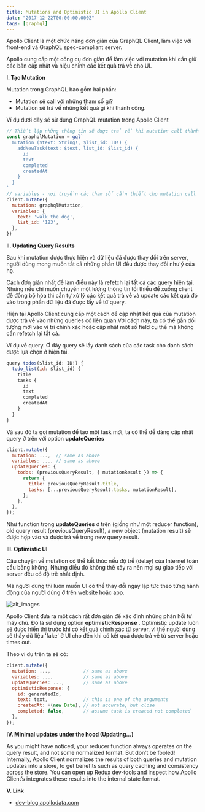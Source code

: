 ```yaml
---
title: Mutations and Optimistic UI in Apollo Client
date: "2017-12-22T00:00:00.000Z"
tags: [graphql]
---
```


Apollo Client là một chức năng đơn giản của GraphQL Client, làm việc với front-end và GraphQL spec-compliant server.

Apollo cung cấp một công cụ đơn giản để làm việc với mutation khi cần giữ các bản cập nhật và hiệu chỉnh các kết quả trả về cho UI.

**I. Tạo Mutation**

Mutation trong GraphQL bao gồm hai phần:
 - Mutation sẽ call với những tham số gì?
 - Mutation sẽ trả về những kết quả gì khi thành công.

Ví dụ dưới đây sẽ sử dụng GraphQL mutation trong Apollo Client
```js
// Thiết lập những thông tin sẽ được trả về khi mutation call thành công
const graphqlMutation = gql`
  mutation ($text: String!, $list_id: ID!) {
    addNewTask(text: $text, list_id: $list_id) {
      id
      text
      completed
      createdAt
    }
  }
`
// variables - nơi truyền các tham số cần thiết cho mutation call
client.mutate({
  mutation: graphqlMutation, 
  variables: {
    text: 'walk the dog',
    list_id: '123',
  },
})
```

**II. Updating Query Results**

Sau khi mutation được thực hiện và dữ liệu đã được thay đổi trên server, người dùng mong muốn tất cả những phần UI đều được thay đổi như ý của họ.

Cách đơn giản nhất để làm điều này là refetch lại tất cả các query hiện tại.
Nhưng nếu chỉ muốn chuyển một lượng thông tin tối thiểu để xuống client để đồng bộ hóa thì cần tự xử lý các kết quả trả về và update các kết quả đó vào trong phần dữ liệu đã được lấy về từ query.

Hiện tại Apollo Client cung cấp một cách để cập nhật kết quả của mutation được trả về vào những queries có liên quan.Với cách này, ta có thể gắn đối tượng mới vào ví trí chính xác hoặc cập nhật một số field cụ thể mà không cần refetch lại tất cả.

Ví dụ về query. Ở đây query sẽ lấy danh sách của các task cho danh sách được lựa chọn ở hiện tại.
```js
query todos($list_id: ID!) {
  todo_list(id: $list_id) {
    title
    tasks {
      id
      text
      completed
      createdAt
    }
  }
}
```
Và sau đó ta gọi mutation để tạo một task mới, ta có thể dễ dàng cập nhật query ở trên với option **updateQueries**
```js
client.mutate({
  mutation: ...,  // same as above
  variables: ..., // same as above
  updateQueries: {
    todos: (previousQueryResult, { mutationResult }) => {
      return {
        title: previousQueryResult.title,
        tasks: [...previousQueryResult.tasks, mutationResult],
      };
    },
  },
});
```
Như function trong **updateQueries** ở trên (giống như một reducer function),  old query result (previousQueryResult), a new object (mutation result) sẽ được hợp vào và được trả về trong new query result.

**III. Optimistic UI**

Câu chuyện về mutation có thể kết thúc nếu độ trễ (delay) của Internet toàn cầu bằng không. Nhưng điều đó không thể xảy ra nên mọi sự giao tiếp với server đều có độ trễ nhất định.

Mà người dùng thì luôn muốn UI có thể thay đổi ngay lập tức theo từng hành động của người dùng ở trên website hoặc app.

![alt_images](https://cdn-images-1.medium.com/max/800/1*RouBLrh2fM1wYjx6Af8Gfg.png)

Apollo Client đưa ra một cách rất đơn giản để xác định những phản hồi từ máy chủ. Đó là sử dụng option **optimisticResponse** . Optimistic update luôn sẽ được hiển thị trước khi có kết quả chính xác từ server, vì thế người dùng sẽ thấy dữ liệu 'fake' ở UI cho đến khi có kết quả được trả về từ server hoặc times out.

Theo ví dụ trên ta sẽ có:
```js
client.mutate({
  mutation: ...,            // same as above
  variables: ...,           // same as above
  updateQueries: ...,       // same as above
  optimisticResponse: {
    id: generatedId,
    text: text,             // this is one of the arguments
    createdAt: +(new Date), // not accurate, but close
    completed: false,       // assume task is created not completed
  },
});
```

**IV. Minimal updates under the hood (Updating...)**

As you might have noticed, your reducer function always operates on the query result, and not some normalized format. But don’t be fooled! Internally, Apollo Client normalizes the results of both queries and mutation updates into a store, to get benefits such as query caching and consistency across the store. You can open up Redux dev-tools and inspect how Apollo Client’s integrates these results into the internal state format.

**V. Link**

- [dev-blog.apollodata.com](https://dev-blog.apollodata.com/mutations-and-optimistic-ui-in-apollo-client-517eacee8fb0)
